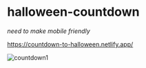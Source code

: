 # halloween-countdown

*need to make mobile friendly*

https://countdown-to-halloween.netlify.app/

![countdown1](https://user-images.githubusercontent.com/24884380/180378398-e324e345-fd13-4874-8745-72901f971de1.jpg)
